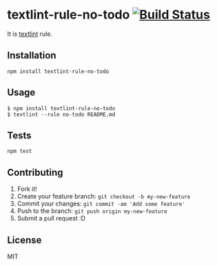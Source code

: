 # textlint-rule-no-todo [![Build Status](https://travis-ci.org/azu/textlint-rule-no-todo.svg?branch=master)](https://travis-ci.org/azu/textlint-rule-no-todo)


It is [textlint](https://github.com/azu/textlint "textlint") rule.

## Installation

    npm install textlint-rule-no-todo

## Usage

    $ npm install textlint-rule-no-todo
    $ textlint --rule no-todo README.md

## Tests

    npm test

## Contributing

1. Fork it!
2. Create your feature branch: `git checkout -b my-new-feature`
3. Commit your changes: `git commit -am 'Add some feature'`
4. Push to the branch: `git push origin my-new-feature`
5. Submit a pull request :D

## License

MIT
